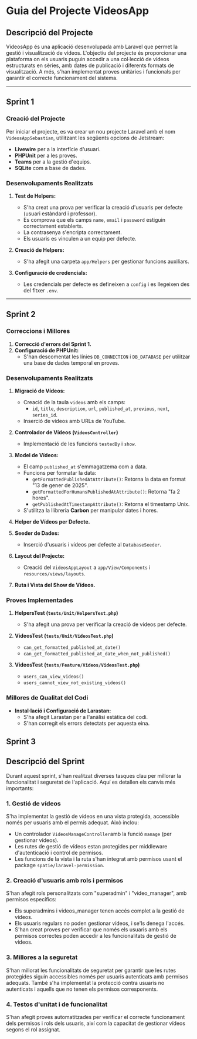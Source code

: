 # Guia del Projecte VideosApp

## Descripció del Projecte

VideosApp és una aplicació desenvolupada amb Laravel que permet la gestió i visualització de vídeos. L'objectiu del projecte és proporcionar una plataforma on els usuaris puguin accedir a una col·lecció de vídeos estructurats en sèries, amb dates de publicació i diferents formats de visualització. A més, s'han implementat proves unitàries i funcionals per garantir el correcte funcionament del sistema.

---

## Sprint 1

### Creació del Projecte

Per iniciar el projecte, es va crear un nou projecte Laravel amb el nom `VideosAppSebastian`, utilitzant les següents opcions de Jetstream:

- **Livewire** per a la interfície d'usuari.
- **PHPUnit** per a les proves.
- **Teams** per a la gestió d'equips.
- **SQLite** com a base de dades.

### Desenvolupaments Realitzats

1. **Test de Helpers:**
    - S'ha creat una prova per verificar la creació d'usuaris per defecte (usuari estàndard i professor).
    - Es comprova que els camps `name`, `email` i `password` estiguin correctament establerts.
    - La contrasenya s'encripta correctament.
    - Els usuaris es vinculen a un equip per defecte.

2. **Creació de Helpers:**
    - S'ha afegit una carpeta `app/Helpers` per gestionar funcions auxiliars.

3. **Configuració de credencials:**
    - Les credencials per defecte es defineixen a `config` i es llegeixen des del fitxer `.env`.

---

## Sprint 2

### Correccions i Millores

1. **Correcció d'errors del Sprint 1.**
2. **Configuració de PHPUnit:**
    - S'han descomentat les línies `DB_CONNECTION` i `DB_DATABASE` per utilitzar una base de dades temporal en proves.

### Desenvolupaments Realitzats

1. **Migració de Vídeos:**
    - Creació de la taula `videos` amb els camps:
        - `id`, `title`, `description`, `url`, `published_at`, `previous`, `next`, `series_id`.
    - Inserció de vídeos amb URLs de YouTube.

2. **Controlador de Vídeos (`VideosController`)**
    - Implementació de les funcions `testedBy` i `show`.

3. **Model de Vídeos:**
    - El camp `published_at` s'emmagatzema com a data.
    - Funcions per formatar la data:
        - `getFormattedPublishedAtAttribute()`: Retorna la data en format "13 de gener de 2025".
        - `getFormattedForHumansPublishedAtAttribute()`: Retorna "fa 2 hores".
        - `getPublishedAtTimestampAttribute()`: Retorna el timestamp Unix.
    - S'utilitza la llibreria **Carbon** per manipular dates i hores.

4. **Helper de Vídeos per Defecte.**

5. **Seeder de Dades:**
    - Inserció d'usuaris i vídeos per defecte al `DatabaseSeeder`.

6. **Layout del Projecte:**
    - Creació del `VideosAppLayout` a `app/View/Components` i `resources/views/layouts`.

7. **Ruta i Vista del Show de Vídeos.**

### Proves Implementades

1. **HelpersTest (`tests/Unit/HelpersTest.php`)**
    - S'ha afegit una prova per verificar la creació de vídeos per defecte.

2. **VideosTest (`tests/Unit/VideosTest.php`)**
    - `can_get_formatted_published_at_date()`
    - `can_get_formatted_published_at_date_when_not_published()`

3. **VideosTest (`tests/Feature/Videos/VideosTest.php`)**
    - `users_can_view_videos()`
    - `users_cannot_view_not_existing_videos()`

### Millores de Qualitat del Codi

- **Instal·lació i Configuració de Larastan:**
    - S'ha afegit Larastan per a l'anàlisi estàtica del codi.
    - S'han corregit els errors detectats per aquesta eina.

## Sprint 3

## Descripció del Sprint

Durant aquest sprint, s'han realitzat diverses tasques clau per millorar la funcionalitat i seguretat de l'aplicació. Aquí es detallen els canvis més importants:

### 1. **Gestió de vídeos**
S'ha implementat la gestió de vídeos en una vista protegida, accessible només per usuaris amb el permís adequat. Això inclou:
- Un controlador `VideosManageController`amb la funció `manage` (per gestionar vídeos).
- Les rutes de gestió de vídeos estan protegides per middleware d'autenticació i control de permisos.
- Les funcions de la vista i la ruta s'han integrat amb permisos usant el package `spatie/laravel-permission`.

### 2. **Creació d'usuaris amb rols i permisos**
S'han afegit rols personalitzats com "superadmin" i "video_manager", amb permisos específics:
- Els superadmins i videos_manager tenen accés complet a la gestió de vídeos.
- Els usuaris regulars no poden gestionar vídeos, i se'ls denega l'accés.
- S'han creat proves per verificar que només els usuaris amb els permisos correctes poden accedir a les funcionalitats de gestió de vídeos.

### 3. **Millores a la seguretat**
S'han millorat les funcionalitats de seguretat per garantir que les rutes protegides siguin accessibles només per usuaris autenticats amb permisos adequats. També s'ha implementat la protecció contra usuaris no autenticats i aquells que no tenen els permisos corresponents.

### 4. **Testos d'unitat i de funcionalitat**
S'han afegit proves automatitzades per verificar el correcte funcionament dels permisos i rols dels usuaris, així com la capacitat de gestionar vídeos segons el rol assignat.

